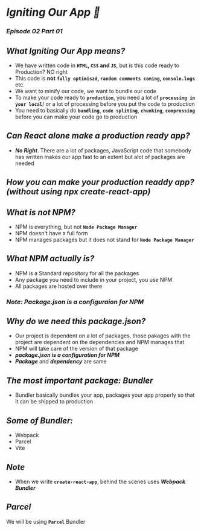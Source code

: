 # _Igniting Our App 🚀_
### _Episode 02 Part 01_

## _What Igniting Our App means?_
- We have written code in <b>`HTML`, `CSS` and `JS`</b>, but is this code ready to Production? NO right
- This code is **not** **`fully optimiszd`, `random comments coming`, `console.logs`** etc.
- We want to minify our code, we want to bundle our code
- To make your code ready to **`production`**, you need a lot of **`processing in your local`**/ or a lot of processing before you put the code to production
- You need to basically do <b>`bundling`</b>, <b>`code spliting`</b>, <b>`chunking`</b>, <b>`compressing`</b> before you can make your code go to production

## _Can React alone make a production ready app?_
- **_No Right_**. There are a lot of packages, JavaScript code that somebody has written makes our app fast to an extent but alot of packages are needed


## _How you can make your production readdy app? <br>(without using npx create-react-app)_

## _What is not NPM?_
- NPM is everything, but not **`Node Package Manager`**
- NPM doesn't have a full form
- NPM manages packages but it does not stand for  **`Node Package Manager`**

## _What NPM actually is?_
- NPM is a Standard repository for all the packages
- Any package you need to include in your project, you use NPM
- All packages are hosted over there

### **_Note:_** _Package.json is a configuraion for NPM_

## _Why do we need this package.json?_
- Our project is dependent on a lot of packages, those pakages with the project are dependent on the dependencies and NPM manages that
- NPM will take care of the version of that package
- **_package.json is a configuration for NPM_**
- **_Package_** and **_dependency_** are same


## _The most important package: Bundler_
- Bundler basically bundles your app, packages your app properly so that it can be shipped to production

## _Some of Bundler:_
- Webpack
- Parcel
- Vite

## **_Note_**
- When we write **`create-react-app`**, behind the scenes uses **_Webpack Bundler_**

## **_Parcel_**
We will be using **`Parcel`** Bundler























